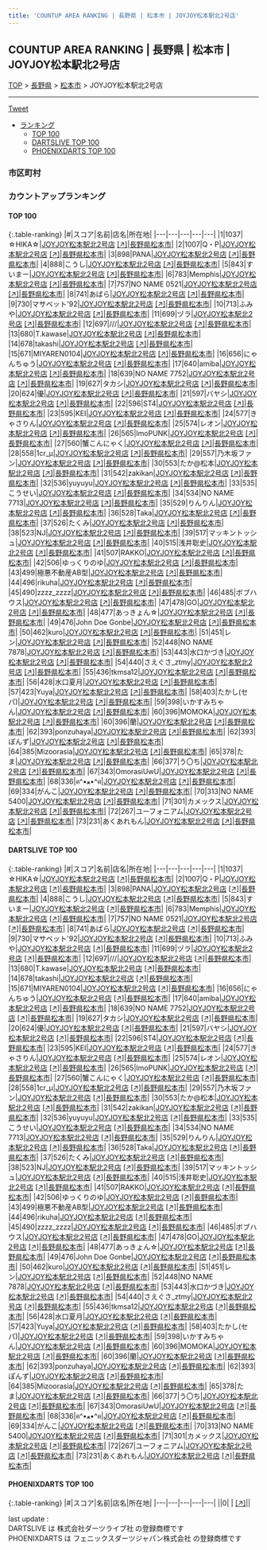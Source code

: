 ```yaml
---
title: 'COUNTUP AREA RANKING | 長野県 | 松本市 | JOYJOY松本駅北2号店'
---
```

## COUNTUP AREA RANKING | 長野県 | 松本市 | JOYJOY松本駅北2号店

[TOP](/darts/rank/) > [長野県](/darts/rank/長野県/) > [松本市](/darts/rank/長野県/松本市/) > JOYJOY松本駅北2号店

___

<a href="https://twitter.com/share?ref_src=twsrc%5Etfw" data-text="COUNTUP AREA RANKING | 長野県松本市JOYJOY松本駅北2号店" class="twitter-share-button" data-hashtags="DARTSLIVE,PHOENIXDARTS,darts,ダーツ" data-show-count="false">Tweet</a>

* [ランキング](#カウントアップランキング)
    * [TOP 100](#top-100)
    * [DARTSLIVE TOP 100](#dartslive-top-100)
    * [PHOENIXDARTS TOP 100](#phoenixdarts-top-100)

### 市区町村

<ul>

</ul>

### カウントアップランキング

#### TOP 100



{:.table-ranking}
|#|スコア|名前|店名|所在地|
|---|---|---|---|---|
|1|1037|<span class="rank-name-dl">☆HIKA☆</span>|<a href="/darts/rank/shops/d35502625f06148425d56fb0e5c39bac.html">JOYJOY松本駅北2号店</a> <a href="https://search.dartslive.com/jp/shop/d35502625f06148425d56fb0e5c39bac">[↗]</a>|<a href="/darts/rank/長野県/松本市">長野県松本市</a>|
|2|1007|<span class="rank-name-dl">Q・P</span>|<a href="/darts/rank/shops/d35502625f06148425d56fb0e5c39bac.html">JOYJOY松本駅北2号店</a> <a href="https://search.dartslive.com/jp/shop/d35502625f06148425d56fb0e5c39bac">[↗]</a>|<a href="/darts/rank/長野県/松本市">長野県松本市</a>|
|3|898|<span class="rank-name-dl">PANA</span>|<a href="/darts/rank/shops/d35502625f06148425d56fb0e5c39bac.html">JOYJOY松本駅北2号店</a> <a href="https://search.dartslive.com/jp/shop/d35502625f06148425d56fb0e5c39bac">[↗]</a>|<a href="/darts/rank/長野県/松本市">長野県松本市</a>|
|4|888|<span class="rank-name-dl">こうし</span>|<a href="/darts/rank/shops/d35502625f06148425d56fb0e5c39bac.html">JOYJOY松本駅北2号店</a> <a href="https://search.dartslive.com/jp/shop/d35502625f06148425d56fb0e5c39bac">[↗]</a>|<a href="/darts/rank/長野県/松本市">長野県松本市</a>|
|5|843|<span class="rank-name-dl">すいまー</span>|<a href="/darts/rank/shops/d35502625f06148425d56fb0e5c39bac.html">JOYJOY松本駅北2号店</a> <a href="https://search.dartslive.com/jp/shop/d35502625f06148425d56fb0e5c39bac">[↗]</a>|<a href="/darts/rank/長野県/松本市">長野県松本市</a>|
|6|783|<span class="rank-name-dl">Memphis</span>|<a href="/darts/rank/shops/d35502625f06148425d56fb0e5c39bac.html">JOYJOY松本駅北2号店</a> <a href="https://search.dartslive.com/jp/shop/d35502625f06148425d56fb0e5c39bac">[↗]</a>|<a href="/darts/rank/長野県/松本市">長野県松本市</a>|
|7|757|<span class="rank-name-dl">NO NAME 0521</span>|<a href="/darts/rank/shops/d35502625f06148425d56fb0e5c39bac.html">JOYJOY松本駅北2号店</a> <a href="https://search.dartslive.com/jp/shop/d35502625f06148425d56fb0e5c39bac">[↗]</a>|<a href="/darts/rank/長野県/松本市">長野県松本市</a>|
|8|741|<span class="rank-name-dl">あばら</span>|<a href="/darts/rank/shops/d35502625f06148425d56fb0e5c39bac.html">JOYJOY松本駅北2号店</a> <a href="https://search.dartslive.com/jp/shop/d35502625f06148425d56fb0e5c39bac">[↗]</a>|<a href="/darts/rank/長野県/松本市">長野県松本市</a>|
|9|730|<span class="rank-name-dl">マサベット&#x27;92</span>|<a href="/darts/rank/shops/d35502625f06148425d56fb0e5c39bac.html">JOYJOY松本駅北2号店</a> <a href="https://search.dartslive.com/jp/shop/d35502625f06148425d56fb0e5c39bac">[↗]</a>|<a href="/darts/rank/長野県/松本市">長野県松本市</a>|
|10|713|<span class="rank-name-dl">ふみや</span>|<a href="/darts/rank/shops/d35502625f06148425d56fb0e5c39bac.html">JOYJOY松本駅北2号店</a> <a href="https://search.dartslive.com/jp/shop/d35502625f06148425d56fb0e5c39bac">[↗]</a>|<a href="/darts/rank/長野県/松本市">長野県松本市</a>|
|11|699|<span class="rank-name-dl">ヅラ</span>|<a href="/darts/rank/shops/d35502625f06148425d56fb0e5c39bac.html">JOYJOY松本駅北2号店</a> <a href="https://search.dartslive.com/jp/shop/d35502625f06148425d56fb0e5c39bac">[↗]</a>|<a href="/darts/rank/長野県/松本市">長野県松本市</a>|
|12|697|<span class="rank-name-dl">///</span>|<a href="/darts/rank/shops/d35502625f06148425d56fb0e5c39bac.html">JOYJOY松本駅北2号店</a> <a href="https://search.dartslive.com/jp/shop/d35502625f06148425d56fb0e5c39bac">[↗]</a>|<a href="/darts/rank/長野県/松本市">長野県松本市</a>|
|13|680|<span class="rank-name-dl">T.kawase</span>|<a href="/darts/rank/shops/d35502625f06148425d56fb0e5c39bac.html">JOYJOY松本駅北2号店</a> <a href="https://search.dartslive.com/jp/shop/d35502625f06148425d56fb0e5c39bac">[↗]</a>|<a href="/darts/rank/長野県/松本市">長野県松本市</a>|
|14|678|<span class="rank-name-dl">takashi</span>|<a href="/darts/rank/shops/d35502625f06148425d56fb0e5c39bac.html">JOYJOY松本駅北2号店</a> <a href="https://search.dartslive.com/jp/shop/d35502625f06148425d56fb0e5c39bac">[↗]</a>|<a href="/darts/rank/長野県/松本市">長野県松本市</a>|
|15|671|<span class="rank-name-dl">MIYAREN0104</span>|<a href="/darts/rank/shops/d35502625f06148425d56fb0e5c39bac.html">JOYJOY松本駅北2号店</a> <a href="https://search.dartslive.com/jp/shop/d35502625f06148425d56fb0e5c39bac">[↗]</a>|<a href="/darts/rank/長野県/松本市">長野県松本市</a>|
|16|656|<span class="rank-name-dl">にゃんちゅう</span>|<a href="/darts/rank/shops/d35502625f06148425d56fb0e5c39bac.html">JOYJOY松本駅北2号店</a> <a href="https://search.dartslive.com/jp/shop/d35502625f06148425d56fb0e5c39bac">[↗]</a>|<a href="/darts/rank/長野県/松本市">長野県松本市</a>|
|17|640|<span class="rank-name-dl">amiba</span>|<a href="/darts/rank/shops/d35502625f06148425d56fb0e5c39bac.html">JOYJOY松本駅北2号店</a> <a href="https://search.dartslive.com/jp/shop/d35502625f06148425d56fb0e5c39bac">[↗]</a>|<a href="/darts/rank/長野県/松本市">長野県松本市</a>|
|18|639|<span class="rank-name-dl">NO NAME 7752</span>|<a href="/darts/rank/shops/d35502625f06148425d56fb0e5c39bac.html">JOYJOY松本駅北2号店</a> <a href="https://search.dartslive.com/jp/shop/d35502625f06148425d56fb0e5c39bac">[↗]</a>|<a href="/darts/rank/長野県/松本市">長野県松本市</a>|
|19|627|<span class="rank-name-dl">タカシ</span>|<a href="/darts/rank/shops/d35502625f06148425d56fb0e5c39bac.html">JOYJOY松本駅北2号店</a> <a href="https://search.dartslive.com/jp/shop/d35502625f06148425d56fb0e5c39bac">[↗]</a>|<a href="/darts/rank/長野県/松本市">長野県松本市</a>|
|20|624|<span class="rank-name-dl">優</span>|<a href="/darts/rank/shops/d35502625f06148425d56fb0e5c39bac.html">JOYJOY松本駅北2号店</a> <a href="https://search.dartslive.com/jp/shop/d35502625f06148425d56fb0e5c39bac">[↗]</a>|<a href="/darts/rank/長野県/松本市">長野県松本市</a>|
|21|597|<span class="rank-name-dl">バヤシ</span>|<a href="/darts/rank/shops/d35502625f06148425d56fb0e5c39bac.html">JOYJOY松本駅北2号店</a> <a href="https://search.dartslive.com/jp/shop/d35502625f06148425d56fb0e5c39bac">[↗]</a>|<a href="/darts/rank/長野県/松本市">長野県松本市</a>|
|22|596|<span class="rank-name-dl">ST4</span>|<a href="/darts/rank/shops/d35502625f06148425d56fb0e5c39bac.html">JOYJOY松本駅北2号店</a> <a href="https://search.dartslive.com/jp/shop/d35502625f06148425d56fb0e5c39bac">[↗]</a>|<a href="/darts/rank/長野県/松本市">長野県松本市</a>|
|23|595|<span class="rank-name-dl">KEI</span>|<a href="/darts/rank/shops/d35502625f06148425d56fb0e5c39bac.html">JOYJOY松本駅北2号店</a> <a href="https://search.dartslive.com/jp/shop/d35502625f06148425d56fb0e5c39bac">[↗]</a>|<a href="/darts/rank/長野県/松本市">長野県松本市</a>|
|24|577|<span class="rank-name-dl">きゃさりん</span>|<a href="/darts/rank/shops/d35502625f06148425d56fb0e5c39bac.html">JOYJOY松本駅北2号店</a> <a href="https://search.dartslive.com/jp/shop/d35502625f06148425d56fb0e5c39bac">[↗]</a>|<a href="/darts/rank/長野県/松本市">長野県松本市</a>|
|25|574|<span class="rank-name-dl">レオン</span>|<a href="/darts/rank/shops/d35502625f06148425d56fb0e5c39bac.html">JOYJOY松本駅北2号店</a> <a href="https://search.dartslive.com/jp/shop/d35502625f06148425d56fb0e5c39bac">[↗]</a>|<a href="/darts/rank/長野県/松本市">長野県松本市</a>|
|26|565|<span class="rank-name-dl">ImoPUNK</span>|<a href="/darts/rank/shops/d35502625f06148425d56fb0e5c39bac.html">JOYJOY松本駅北2号店</a> <a href="https://search.dartslive.com/jp/shop/d35502625f06148425d56fb0e5c39bac">[↗]</a>|<a href="/darts/rank/長野県/松本市">長野県松本市</a>|
|27|560|<span class="rank-name-dl">蟹こんにゃく</span>|<a href="/darts/rank/shops/d35502625f06148425d56fb0e5c39bac.html">JOYJOY松本駅北2号店</a> <a href="https://search.dartslive.com/jp/shop/d35502625f06148425d56fb0e5c39bac">[↗]</a>|<a href="/darts/rank/長野県/松本市">長野県松本市</a>|
|28|558|<span class="rank-name-dl">1cr_μ</span>|<a href="/darts/rank/shops/d35502625f06148425d56fb0e5c39bac.html">JOYJOY松本駅北2号店</a> <a href="https://search.dartslive.com/jp/shop/d35502625f06148425d56fb0e5c39bac">[↗]</a>|<a href="/darts/rank/長野県/松本市">長野県松本市</a>|
|29|557|<span class="rank-name-dl">乃木坂ファン</span>|<a href="/darts/rank/shops/d35502625f06148425d56fb0e5c39bac.html">JOYJOY松本駅北2号店</a> <a href="https://search.dartslive.com/jp/shop/d35502625f06148425d56fb0e5c39bac">[↗]</a>|<a href="/darts/rank/長野県/松本市">長野県松本市</a>|
|30|553|<span class="rank-name-dl">たか@松本</span>|<a href="/darts/rank/shops/d35502625f06148425d56fb0e5c39bac.html">JOYJOY松本駅北2号店</a> <a href="https://search.dartslive.com/jp/shop/d35502625f06148425d56fb0e5c39bac">[↗]</a>|<a href="/darts/rank/長野県/松本市">長野県松本市</a>|
|31|542|<span class="rank-name-dl">zakikan</span>|<a href="/darts/rank/shops/d35502625f06148425d56fb0e5c39bac.html">JOYJOY松本駅北2号店</a> <a href="https://search.dartslive.com/jp/shop/d35502625f06148425d56fb0e5c39bac">[↗]</a>|<a href="/darts/rank/長野県/松本市">長野県松本市</a>|
|32|536|<span class="rank-name-dl">yuyuyu</span>|<a href="/darts/rank/shops/d35502625f06148425d56fb0e5c39bac.html">JOYJOY松本駅北2号店</a> <a href="https://search.dartslive.com/jp/shop/d35502625f06148425d56fb0e5c39bac">[↗]</a>|<a href="/darts/rank/長野県/松本市">長野県松本市</a>|
|33|535|<span class="rank-name-dl">こうせい</span>|<a href="/darts/rank/shops/d35502625f06148425d56fb0e5c39bac.html">JOYJOY松本駅北2号店</a> <a href="https://search.dartslive.com/jp/shop/d35502625f06148425d56fb0e5c39bac">[↗]</a>|<a href="/darts/rank/長野県/松本市">長野県松本市</a>|
|34|534|<span class="rank-name-dl">NO NAME 7713</span>|<a href="/darts/rank/shops/d35502625f06148425d56fb0e5c39bac.html">JOYJOY松本駅北2号店</a> <a href="https://search.dartslive.com/jp/shop/d35502625f06148425d56fb0e5c39bac">[↗]</a>|<a href="/darts/rank/長野県/松本市">長野県松本市</a>|
|35|529|<span class="rank-name-dl">りんりん</span>|<a href="/darts/rank/shops/d35502625f06148425d56fb0e5c39bac.html">JOYJOY松本駅北2号店</a> <a href="https://search.dartslive.com/jp/shop/d35502625f06148425d56fb0e5c39bac">[↗]</a>|<a href="/darts/rank/長野県/松本市">長野県松本市</a>|
|36|528|<span class="rank-name-dl">Taka</span>|<a href="/darts/rank/shops/d35502625f06148425d56fb0e5c39bac.html">JOYJOY松本駅北2号店</a> <a href="https://search.dartslive.com/jp/shop/d35502625f06148425d56fb0e5c39bac">[↗]</a>|<a href="/darts/rank/長野県/松本市">長野県松本市</a>|
|37|526|<span class="rank-name-dl">たくみ</span>|<a href="/darts/rank/shops/d35502625f06148425d56fb0e5c39bac.html">JOYJOY松本駅北2号店</a> <a href="https://search.dartslive.com/jp/shop/d35502625f06148425d56fb0e5c39bac">[↗]</a>|<a href="/darts/rank/長野県/松本市">長野県松本市</a>|
|38|523|<span class="rank-name-dl">NJ</span>|<a href="/darts/rank/shops/d35502625f06148425d56fb0e5c39bac.html">JOYJOY松本駅北2号店</a> <a href="https://search.dartslive.com/jp/shop/d35502625f06148425d56fb0e5c39bac">[↗]</a>|<a href="/darts/rank/長野県/松本市">長野県松本市</a>|
|39|517|<span class="rank-name-dl">マッキントッシュ</span>|<a href="/darts/rank/shops/d35502625f06148425d56fb0e5c39bac.html">JOYJOY松本駅北2号店</a> <a href="https://search.dartslive.com/jp/shop/d35502625f06148425d56fb0e5c39bac">[↗]</a>|<a href="/darts/rank/長野県/松本市">長野県松本市</a>|
|40|515|<span class="rank-name-dl">浅井聡史</span>|<a href="/darts/rank/shops/d35502625f06148425d56fb0e5c39bac.html">JOYJOY松本駅北2号店</a> <a href="https://search.dartslive.com/jp/shop/d35502625f06148425d56fb0e5c39bac">[↗]</a>|<a href="/darts/rank/長野県/松本市">長野県松本市</a>|
|41|507|<span class="rank-name-dl">RAKKO</span>|<a href="/darts/rank/shops/d35502625f06148425d56fb0e5c39bac.html">JOYJOY松本駅北2号店</a> <a href="https://search.dartslive.com/jp/shop/d35502625f06148425d56fb0e5c39bac">[↗]</a>|<a href="/darts/rank/長野県/松本市">長野県松本市</a>|
|42|506|<span class="rank-name-dl">ゆっくりのゆ</span>|<a href="/darts/rank/shops/d35502625f06148425d56fb0e5c39bac.html">JOYJOY松本駅北2号店</a> <a href="https://search.dartslive.com/jp/shop/d35502625f06148425d56fb0e5c39bac">[↗]</a>|<a href="/darts/rank/長野県/松本市">長野県松本市</a>|
|43|499|<span class="rank-name-dl">極悪不動産AB型</span>|<a href="/darts/rank/shops/d35502625f06148425d56fb0e5c39bac.html">JOYJOY松本駅北2号店</a> <a href="https://search.dartslive.com/jp/shop/d35502625f06148425d56fb0e5c39bac">[↗]</a>|<a href="/darts/rank/長野県/松本市">長野県松本市</a>|
|44|496|<span class="rank-name-dl">rikuha</span>|<a href="/darts/rank/shops/d35502625f06148425d56fb0e5c39bac.html">JOYJOY松本駅北2号店</a> <a href="https://search.dartslive.com/jp/shop/d35502625f06148425d56fb0e5c39bac">[↗]</a>|<a href="/darts/rank/長野県/松本市">長野県松本市</a>|
|45|490|<span class="rank-name-dl">zzzz_zzzz</span>|<a href="/darts/rank/shops/d35502625f06148425d56fb0e5c39bac.html">JOYJOY松本駅北2号店</a> <a href="https://search.dartslive.com/jp/shop/d35502625f06148425d56fb0e5c39bac">[↗]</a>|<a href="/darts/rank/長野県/松本市">長野県松本市</a>|
|46|485|<span class="rank-name-dl">ボブハウス</span>|<a href="/darts/rank/shops/d35502625f06148425d56fb0e5c39bac.html">JOYJOY松本駅北2号店</a> <a href="https://search.dartslive.com/jp/shop/d35502625f06148425d56fb0e5c39bac">[↗]</a>|<a href="/darts/rank/長野県/松本市">長野県松本市</a>|
|47|478|<span class="rank-name-dl">GO</span>|<a href="/darts/rank/shops/d35502625f06148425d56fb0e5c39bac.html">JOYJOY松本駅北2号店</a> <a href="https://search.dartslive.com/jp/shop/d35502625f06148425d56fb0e5c39bac">[↗]</a>|<a href="/darts/rank/長野県/松本市">長野県松本市</a>|
|48|477|<span class="rank-name-dl">あっきょん☆</span>|<a href="/darts/rank/shops/d35502625f06148425d56fb0e5c39bac.html">JOYJOY松本駅北2号店</a> <a href="https://search.dartslive.com/jp/shop/d35502625f06148425d56fb0e5c39bac">[↗]</a>|<a href="/darts/rank/長野県/松本市">長野県松本市</a>|
|49|476|<span class="rank-name-dl">John Doe Gonbe</span>|<a href="/darts/rank/shops/d35502625f06148425d56fb0e5c39bac.html">JOYJOY松本駅北2号店</a> <a href="https://search.dartslive.com/jp/shop/d35502625f06148425d56fb0e5c39bac">[↗]</a>|<a href="/darts/rank/長野県/松本市">長野県松本市</a>|
|50|462|<span class="rank-name-dl">kuro</span>|<a href="/darts/rank/shops/d35502625f06148425d56fb0e5c39bac.html">JOYJOY松本駅北2号店</a> <a href="https://search.dartslive.com/jp/shop/d35502625f06148425d56fb0e5c39bac">[↗]</a>|<a href="/darts/rank/長野県/松本市">長野県松本市</a>|
|51|451|<span class="rank-name-dl">レン</span>|<a href="/darts/rank/shops/d35502625f06148425d56fb0e5c39bac.html">JOYJOY松本駅北2号店</a> <a href="https://search.dartslive.com/jp/shop/d35502625f06148425d56fb0e5c39bac">[↗]</a>|<a href="/darts/rank/長野県/松本市">長野県松本市</a>|
|52|448|<span class="rank-name-dl">NO NAME 7878</span>|<a href="/darts/rank/shops/d35502625f06148425d56fb0e5c39bac.html">JOYJOY松本駅北2号店</a> <a href="https://search.dartslive.com/jp/shop/d35502625f06148425d56fb0e5c39bac">[↗]</a>|<a href="/darts/rank/長野県/松本市">長野県松本市</a>|
|53|443|<span class="rank-name-dl">水口かづき</span>|<a href="/darts/rank/shops/d35502625f06148425d56fb0e5c39bac.html">JOYJOY松本駅北2号店</a> <a href="https://search.dartslive.com/jp/shop/d35502625f06148425d56fb0e5c39bac">[↗]</a>|<a href="/darts/rank/長野県/松本市">長野県松本市</a>|
|54|440|<span class="rank-name-dl">さえぐさ_ztmy</span>|<a href="/darts/rank/shops/d35502625f06148425d56fb0e5c39bac.html">JOYJOY松本駅北2号店</a> <a href="https://search.dartslive.com/jp/shop/d35502625f06148425d56fb0e5c39bac">[↗]</a>|<a href="/darts/rank/長野県/松本市">長野県松本市</a>|
|55|436|<span class="rank-name-dl">tkmsa12</span>|<a href="/darts/rank/shops/d35502625f06148425d56fb0e5c39bac.html">JOYJOY松本駅北2号店</a> <a href="https://search.dartslive.com/jp/shop/d35502625f06148425d56fb0e5c39bac">[↗]</a>|<a href="/darts/rank/長野県/松本市">長野県松本市</a>|
|56|428|<span class="rank-name-dl">水口夏月</span>|<a href="/darts/rank/shops/d35502625f06148425d56fb0e5c39bac.html">JOYJOY松本駅北2号店</a> <a href="https://search.dartslive.com/jp/shop/d35502625f06148425d56fb0e5c39bac">[↗]</a>|<a href="/darts/rank/長野県/松本市">長野県松本市</a>|
|57|423|<span class="rank-name-dl">Yuya</span>|<a href="/darts/rank/shops/d35502625f06148425d56fb0e5c39bac.html">JOYJOY松本駅北2号店</a> <a href="https://search.dartslive.com/jp/shop/d35502625f06148425d56fb0e5c39bac">[↗]</a>|<a href="/darts/rank/長野県/松本市">長野県松本市</a>|
|58|403|<span class="rank-name-dl">たかし(セパ)</span>|<a href="/darts/rank/shops/d35502625f06148425d56fb0e5c39bac.html">JOYJOY松本駅北2号店</a> <a href="https://search.dartslive.com/jp/shop/d35502625f06148425d56fb0e5c39bac">[↗]</a>|<a href="/darts/rank/長野県/松本市">長野県松本市</a>|
|59|398|<span class="rank-name-dl">いかすみちゃん</span>|<a href="/darts/rank/shops/d35502625f06148425d56fb0e5c39bac.html">JOYJOY松本駅北2号店</a> <a href="https://search.dartslive.com/jp/shop/d35502625f06148425d56fb0e5c39bac">[↗]</a>|<a href="/darts/rank/長野県/松本市">長野県松本市</a>|
|60|396|<span class="rank-name-dl">MOMOKA</span>|<a href="/darts/rank/shops/d35502625f06148425d56fb0e5c39bac.html">JOYJOY松本駅北2号店</a> <a href="https://search.dartslive.com/jp/shop/d35502625f06148425d56fb0e5c39bac">[↗]</a>|<a href="/darts/rank/長野県/松本市">長野県松本市</a>|
|60|396|<span class="rank-name-dl">蘭</span>|<a href="/darts/rank/shops/d35502625f06148425d56fb0e5c39bac.html">JOYJOY松本駅北2号店</a> <a href="https://search.dartslive.com/jp/shop/d35502625f06148425d56fb0e5c39bac">[↗]</a>|<a href="/darts/rank/長野県/松本市">長野県松本市</a>|
|62|393|<span class="rank-name-dl">ponzuhaya</span>|<a href="/darts/rank/shops/d35502625f06148425d56fb0e5c39bac.html">JOYJOY松本駅北2号店</a> <a href="https://search.dartslive.com/jp/shop/d35502625f06148425d56fb0e5c39bac">[↗]</a>|<a href="/darts/rank/長野県/松本市">長野県松本市</a>|
|62|393|<span class="rank-name-dl">ぽんず</span>|<a href="/darts/rank/shops/d35502625f06148425d56fb0e5c39bac.html">JOYJOY松本駅北2号店</a> <a href="https://search.dartslive.com/jp/shop/d35502625f06148425d56fb0e5c39bac">[↗]</a>|<a href="/darts/rank/長野県/松本市">長野県松本市</a>|
|64|385|<span class="rank-name-dl">Mizoorasia</span>|<a href="/darts/rank/shops/d35502625f06148425d56fb0e5c39bac.html">JOYJOY松本駅北2号店</a> <a href="https://search.dartslive.com/jp/shop/d35502625f06148425d56fb0e5c39bac">[↗]</a>|<a href="/darts/rank/長野県/松本市">長野県松本市</a>|
|65|378|<span class="rank-name-dl">たま</span>|<a href="/darts/rank/shops/d35502625f06148425d56fb0e5c39bac.html">JOYJOY松本駅北2号店</a> <a href="https://search.dartslive.com/jp/shop/d35502625f06148425d56fb0e5c39bac">[↗]</a>|<a href="/darts/rank/長野県/松本市">長野県松本市</a>|
|66|377|<span class="rank-name-dl">う〇ち</span>|<a href="/darts/rank/shops/d35502625f06148425d56fb0e5c39bac.html">JOYJOY松本駅北2号店</a> <a href="https://search.dartslive.com/jp/shop/d35502625f06148425d56fb0e5c39bac">[↗]</a>|<a href="/darts/rank/長野県/松本市">長野県松本市</a>|
|67|343|<span class="rank-name-dl">OmorasiUwU</span>|<a href="/darts/rank/shops/d35502625f06148425d56fb0e5c39bac.html">JOYJOY松本駅北2号店</a> <a href="https://search.dartslive.com/jp/shop/d35502625f06148425d56fb0e5c39bac">[↗]</a>|<a href="/darts/rank/長野県/松本市">長野県松本市</a>|
|68|336|<span class="rank-name-dl">ฅ^•ﻌ•^ฅ</span>|<a href="/darts/rank/shops/d35502625f06148425d56fb0e5c39bac.html">JOYJOY松本駅北2号店</a> <a href="https://search.dartslive.com/jp/shop/d35502625f06148425d56fb0e5c39bac">[↗]</a>|<a href="/darts/rank/長野県/松本市">長野県松本市</a>|
|69|334|<span class="rank-name-dl">がんこ</span>|<a href="/darts/rank/shops/d35502625f06148425d56fb0e5c39bac.html">JOYJOY松本駅北2号店</a> <a href="https://search.dartslive.com/jp/shop/d35502625f06148425d56fb0e5c39bac">[↗]</a>|<a href="/darts/rank/長野県/松本市">長野県松本市</a>|
|70|313|<span class="rank-name-dl">NO NAME 5400</span>|<a href="/darts/rank/shops/d35502625f06148425d56fb0e5c39bac.html">JOYJOY松本駅北2号店</a> <a href="https://search.dartslive.com/jp/shop/d35502625f06148425d56fb0e5c39bac">[↗]</a>|<a href="/darts/rank/長野県/松本市">長野県松本市</a>|
|71|301|<span class="rank-name-dl">カメックス</span>|<a href="/darts/rank/shops/d35502625f06148425d56fb0e5c39bac.html">JOYJOY松本駅北2号店</a> <a href="https://search.dartslive.com/jp/shop/d35502625f06148425d56fb0e5c39bac">[↗]</a>|<a href="/darts/rank/長野県/松本市">長野県松本市</a>|
|72|267|<span class="rank-name-dl">ユーフォニアム</span>|<a href="/darts/rank/shops/d35502625f06148425d56fb0e5c39bac.html">JOYJOY松本駅北2号店</a> <a href="https://search.dartslive.com/jp/shop/d35502625f06148425d56fb0e5c39bac">[↗]</a>|<a href="/darts/rank/長野県/松本市">長野県松本市</a>|
|73|231|<span class="rank-name-dl">あくあれもん</span>|<a href="/darts/rank/shops/d35502625f06148425d56fb0e5c39bac.html">JOYJOY松本駅北2号店</a> <a href="https://search.dartslive.com/jp/shop/d35502625f06148425d56fb0e5c39bac">[↗]</a>|<a href="/darts/rank/長野県/松本市">長野県松本市</a>|


#### DARTSLIVE TOP 100



{:.table-ranking}
|#|スコア|名前|店名|所在地|
|---|---|---|---|---|
|1|1037|<span class="rank-name-dl">☆HIKA☆</span>|<a href="/darts/rank/shops/d35502625f06148425d56fb0e5c39bac.html">JOYJOY松本駅北2号店</a> <a href="https://search.dartslive.com/jp/shop/d35502625f06148425d56fb0e5c39bac">[↗]</a>|<a href="/darts/rank/長野県/松本市">長野県松本市</a>|
|2|1007|<span class="rank-name-dl">Q・P</span>|<a href="/darts/rank/shops/d35502625f06148425d56fb0e5c39bac.html">JOYJOY松本駅北2号店</a> <a href="https://search.dartslive.com/jp/shop/d35502625f06148425d56fb0e5c39bac">[↗]</a>|<a href="/darts/rank/長野県/松本市">長野県松本市</a>|
|3|898|<span class="rank-name-dl">PANA</span>|<a href="/darts/rank/shops/d35502625f06148425d56fb0e5c39bac.html">JOYJOY松本駅北2号店</a> <a href="https://search.dartslive.com/jp/shop/d35502625f06148425d56fb0e5c39bac">[↗]</a>|<a href="/darts/rank/長野県/松本市">長野県松本市</a>|
|4|888|<span class="rank-name-dl">こうし</span>|<a href="/darts/rank/shops/d35502625f06148425d56fb0e5c39bac.html">JOYJOY松本駅北2号店</a> <a href="https://search.dartslive.com/jp/shop/d35502625f06148425d56fb0e5c39bac">[↗]</a>|<a href="/darts/rank/長野県/松本市">長野県松本市</a>|
|5|843|<span class="rank-name-dl">すいまー</span>|<a href="/darts/rank/shops/d35502625f06148425d56fb0e5c39bac.html">JOYJOY松本駅北2号店</a> <a href="https://search.dartslive.com/jp/shop/d35502625f06148425d56fb0e5c39bac">[↗]</a>|<a href="/darts/rank/長野県/松本市">長野県松本市</a>|
|6|783|<span class="rank-name-dl">Memphis</span>|<a href="/darts/rank/shops/d35502625f06148425d56fb0e5c39bac.html">JOYJOY松本駅北2号店</a> <a href="https://search.dartslive.com/jp/shop/d35502625f06148425d56fb0e5c39bac">[↗]</a>|<a href="/darts/rank/長野県/松本市">長野県松本市</a>|
|7|757|<span class="rank-name-dl">NO NAME 0521</span>|<a href="/darts/rank/shops/d35502625f06148425d56fb0e5c39bac.html">JOYJOY松本駅北2号店</a> <a href="https://search.dartslive.com/jp/shop/d35502625f06148425d56fb0e5c39bac">[↗]</a>|<a href="/darts/rank/長野県/松本市">長野県松本市</a>|
|8|741|<span class="rank-name-dl">あばら</span>|<a href="/darts/rank/shops/d35502625f06148425d56fb0e5c39bac.html">JOYJOY松本駅北2号店</a> <a href="https://search.dartslive.com/jp/shop/d35502625f06148425d56fb0e5c39bac">[↗]</a>|<a href="/darts/rank/長野県/松本市">長野県松本市</a>|
|9|730|<span class="rank-name-dl">マサベット&#x27;92</span>|<a href="/darts/rank/shops/d35502625f06148425d56fb0e5c39bac.html">JOYJOY松本駅北2号店</a> <a href="https://search.dartslive.com/jp/shop/d35502625f06148425d56fb0e5c39bac">[↗]</a>|<a href="/darts/rank/長野県/松本市">長野県松本市</a>|
|10|713|<span class="rank-name-dl">ふみや</span>|<a href="/darts/rank/shops/d35502625f06148425d56fb0e5c39bac.html">JOYJOY松本駅北2号店</a> <a href="https://search.dartslive.com/jp/shop/d35502625f06148425d56fb0e5c39bac">[↗]</a>|<a href="/darts/rank/長野県/松本市">長野県松本市</a>|
|11|699|<span class="rank-name-dl">ヅラ</span>|<a href="/darts/rank/shops/d35502625f06148425d56fb0e5c39bac.html">JOYJOY松本駅北2号店</a> <a href="https://search.dartslive.com/jp/shop/d35502625f06148425d56fb0e5c39bac">[↗]</a>|<a href="/darts/rank/長野県/松本市">長野県松本市</a>|
|12|697|<span class="rank-name-dl">///</span>|<a href="/darts/rank/shops/d35502625f06148425d56fb0e5c39bac.html">JOYJOY松本駅北2号店</a> <a href="https://search.dartslive.com/jp/shop/d35502625f06148425d56fb0e5c39bac">[↗]</a>|<a href="/darts/rank/長野県/松本市">長野県松本市</a>|
|13|680|<span class="rank-name-dl">T.kawase</span>|<a href="/darts/rank/shops/d35502625f06148425d56fb0e5c39bac.html">JOYJOY松本駅北2号店</a> <a href="https://search.dartslive.com/jp/shop/d35502625f06148425d56fb0e5c39bac">[↗]</a>|<a href="/darts/rank/長野県/松本市">長野県松本市</a>|
|14|678|<span class="rank-name-dl">takashi</span>|<a href="/darts/rank/shops/d35502625f06148425d56fb0e5c39bac.html">JOYJOY松本駅北2号店</a> <a href="https://search.dartslive.com/jp/shop/d35502625f06148425d56fb0e5c39bac">[↗]</a>|<a href="/darts/rank/長野県/松本市">長野県松本市</a>|
|15|671|<span class="rank-name-dl">MIYAREN0104</span>|<a href="/darts/rank/shops/d35502625f06148425d56fb0e5c39bac.html">JOYJOY松本駅北2号店</a> <a href="https://search.dartslive.com/jp/shop/d35502625f06148425d56fb0e5c39bac">[↗]</a>|<a href="/darts/rank/長野県/松本市">長野県松本市</a>|
|16|656|<span class="rank-name-dl">にゃんちゅう</span>|<a href="/darts/rank/shops/d35502625f06148425d56fb0e5c39bac.html">JOYJOY松本駅北2号店</a> <a href="https://search.dartslive.com/jp/shop/d35502625f06148425d56fb0e5c39bac">[↗]</a>|<a href="/darts/rank/長野県/松本市">長野県松本市</a>|
|17|640|<span class="rank-name-dl">amiba</span>|<a href="/darts/rank/shops/d35502625f06148425d56fb0e5c39bac.html">JOYJOY松本駅北2号店</a> <a href="https://search.dartslive.com/jp/shop/d35502625f06148425d56fb0e5c39bac">[↗]</a>|<a href="/darts/rank/長野県/松本市">長野県松本市</a>|
|18|639|<span class="rank-name-dl">NO NAME 7752</span>|<a href="/darts/rank/shops/d35502625f06148425d56fb0e5c39bac.html">JOYJOY松本駅北2号店</a> <a href="https://search.dartslive.com/jp/shop/d35502625f06148425d56fb0e5c39bac">[↗]</a>|<a href="/darts/rank/長野県/松本市">長野県松本市</a>|
|19|627|<span class="rank-name-dl">タカシ</span>|<a href="/darts/rank/shops/d35502625f06148425d56fb0e5c39bac.html">JOYJOY松本駅北2号店</a> <a href="https://search.dartslive.com/jp/shop/d35502625f06148425d56fb0e5c39bac">[↗]</a>|<a href="/darts/rank/長野県/松本市">長野県松本市</a>|
|20|624|<span class="rank-name-dl">優</span>|<a href="/darts/rank/shops/d35502625f06148425d56fb0e5c39bac.html">JOYJOY松本駅北2号店</a> <a href="https://search.dartslive.com/jp/shop/d35502625f06148425d56fb0e5c39bac">[↗]</a>|<a href="/darts/rank/長野県/松本市">長野県松本市</a>|
|21|597|<span class="rank-name-dl">バヤシ</span>|<a href="/darts/rank/shops/d35502625f06148425d56fb0e5c39bac.html">JOYJOY松本駅北2号店</a> <a href="https://search.dartslive.com/jp/shop/d35502625f06148425d56fb0e5c39bac">[↗]</a>|<a href="/darts/rank/長野県/松本市">長野県松本市</a>|
|22|596|<span class="rank-name-dl">ST4</span>|<a href="/darts/rank/shops/d35502625f06148425d56fb0e5c39bac.html">JOYJOY松本駅北2号店</a> <a href="https://search.dartslive.com/jp/shop/d35502625f06148425d56fb0e5c39bac">[↗]</a>|<a href="/darts/rank/長野県/松本市">長野県松本市</a>|
|23|595|<span class="rank-name-dl">KEI</span>|<a href="/darts/rank/shops/d35502625f06148425d56fb0e5c39bac.html">JOYJOY松本駅北2号店</a> <a href="https://search.dartslive.com/jp/shop/d35502625f06148425d56fb0e5c39bac">[↗]</a>|<a href="/darts/rank/長野県/松本市">長野県松本市</a>|
|24|577|<span class="rank-name-dl">きゃさりん</span>|<a href="/darts/rank/shops/d35502625f06148425d56fb0e5c39bac.html">JOYJOY松本駅北2号店</a> <a href="https://search.dartslive.com/jp/shop/d35502625f06148425d56fb0e5c39bac">[↗]</a>|<a href="/darts/rank/長野県/松本市">長野県松本市</a>|
|25|574|<span class="rank-name-dl">レオン</span>|<a href="/darts/rank/shops/d35502625f06148425d56fb0e5c39bac.html">JOYJOY松本駅北2号店</a> <a href="https://search.dartslive.com/jp/shop/d35502625f06148425d56fb0e5c39bac">[↗]</a>|<a href="/darts/rank/長野県/松本市">長野県松本市</a>|
|26|565|<span class="rank-name-dl">ImoPUNK</span>|<a href="/darts/rank/shops/d35502625f06148425d56fb0e5c39bac.html">JOYJOY松本駅北2号店</a> <a href="https://search.dartslive.com/jp/shop/d35502625f06148425d56fb0e5c39bac">[↗]</a>|<a href="/darts/rank/長野県/松本市">長野県松本市</a>|
|27|560|<span class="rank-name-dl">蟹こんにゃく</span>|<a href="/darts/rank/shops/d35502625f06148425d56fb0e5c39bac.html">JOYJOY松本駅北2号店</a> <a href="https://search.dartslive.com/jp/shop/d35502625f06148425d56fb0e5c39bac">[↗]</a>|<a href="/darts/rank/長野県/松本市">長野県松本市</a>|
|28|558|<span class="rank-name-dl">1cr_μ</span>|<a href="/darts/rank/shops/d35502625f06148425d56fb0e5c39bac.html">JOYJOY松本駅北2号店</a> <a href="https://search.dartslive.com/jp/shop/d35502625f06148425d56fb0e5c39bac">[↗]</a>|<a href="/darts/rank/長野県/松本市">長野県松本市</a>|
|29|557|<span class="rank-name-dl">乃木坂ファン</span>|<a href="/darts/rank/shops/d35502625f06148425d56fb0e5c39bac.html">JOYJOY松本駅北2号店</a> <a href="https://search.dartslive.com/jp/shop/d35502625f06148425d56fb0e5c39bac">[↗]</a>|<a href="/darts/rank/長野県/松本市">長野県松本市</a>|
|30|553|<span class="rank-name-dl">たか@松本</span>|<a href="/darts/rank/shops/d35502625f06148425d56fb0e5c39bac.html">JOYJOY松本駅北2号店</a> <a href="https://search.dartslive.com/jp/shop/d35502625f06148425d56fb0e5c39bac">[↗]</a>|<a href="/darts/rank/長野県/松本市">長野県松本市</a>|
|31|542|<span class="rank-name-dl">zakikan</span>|<a href="/darts/rank/shops/d35502625f06148425d56fb0e5c39bac.html">JOYJOY松本駅北2号店</a> <a href="https://search.dartslive.com/jp/shop/d35502625f06148425d56fb0e5c39bac">[↗]</a>|<a href="/darts/rank/長野県/松本市">長野県松本市</a>|
|32|536|<span class="rank-name-dl">yuyuyu</span>|<a href="/darts/rank/shops/d35502625f06148425d56fb0e5c39bac.html">JOYJOY松本駅北2号店</a> <a href="https://search.dartslive.com/jp/shop/d35502625f06148425d56fb0e5c39bac">[↗]</a>|<a href="/darts/rank/長野県/松本市">長野県松本市</a>|
|33|535|<span class="rank-name-dl">こうせい</span>|<a href="/darts/rank/shops/d35502625f06148425d56fb0e5c39bac.html">JOYJOY松本駅北2号店</a> <a href="https://search.dartslive.com/jp/shop/d35502625f06148425d56fb0e5c39bac">[↗]</a>|<a href="/darts/rank/長野県/松本市">長野県松本市</a>|
|34|534|<span class="rank-name-dl">NO NAME 7713</span>|<a href="/darts/rank/shops/d35502625f06148425d56fb0e5c39bac.html">JOYJOY松本駅北2号店</a> <a href="https://search.dartslive.com/jp/shop/d35502625f06148425d56fb0e5c39bac">[↗]</a>|<a href="/darts/rank/長野県/松本市">長野県松本市</a>|
|35|529|<span class="rank-name-dl">りんりん</span>|<a href="/darts/rank/shops/d35502625f06148425d56fb0e5c39bac.html">JOYJOY松本駅北2号店</a> <a href="https://search.dartslive.com/jp/shop/d35502625f06148425d56fb0e5c39bac">[↗]</a>|<a href="/darts/rank/長野県/松本市">長野県松本市</a>|
|36|528|<span class="rank-name-dl">Taka</span>|<a href="/darts/rank/shops/d35502625f06148425d56fb0e5c39bac.html">JOYJOY松本駅北2号店</a> <a href="https://search.dartslive.com/jp/shop/d35502625f06148425d56fb0e5c39bac">[↗]</a>|<a href="/darts/rank/長野県/松本市">長野県松本市</a>|
|37|526|<span class="rank-name-dl">たくみ</span>|<a href="/darts/rank/shops/d35502625f06148425d56fb0e5c39bac.html">JOYJOY松本駅北2号店</a> <a href="https://search.dartslive.com/jp/shop/d35502625f06148425d56fb0e5c39bac">[↗]</a>|<a href="/darts/rank/長野県/松本市">長野県松本市</a>|
|38|523|<span class="rank-name-dl">NJ</span>|<a href="/darts/rank/shops/d35502625f06148425d56fb0e5c39bac.html">JOYJOY松本駅北2号店</a> <a href="https://search.dartslive.com/jp/shop/d35502625f06148425d56fb0e5c39bac">[↗]</a>|<a href="/darts/rank/長野県/松本市">長野県松本市</a>|
|39|517|<span class="rank-name-dl">マッキントッシュ</span>|<a href="/darts/rank/shops/d35502625f06148425d56fb0e5c39bac.html">JOYJOY松本駅北2号店</a> <a href="https://search.dartslive.com/jp/shop/d35502625f06148425d56fb0e5c39bac">[↗]</a>|<a href="/darts/rank/長野県/松本市">長野県松本市</a>|
|40|515|<span class="rank-name-dl">浅井聡史</span>|<a href="/darts/rank/shops/d35502625f06148425d56fb0e5c39bac.html">JOYJOY松本駅北2号店</a> <a href="https://search.dartslive.com/jp/shop/d35502625f06148425d56fb0e5c39bac">[↗]</a>|<a href="/darts/rank/長野県/松本市">長野県松本市</a>|
|41|507|<span class="rank-name-dl">RAKKO</span>|<a href="/darts/rank/shops/d35502625f06148425d56fb0e5c39bac.html">JOYJOY松本駅北2号店</a> <a href="https://search.dartslive.com/jp/shop/d35502625f06148425d56fb0e5c39bac">[↗]</a>|<a href="/darts/rank/長野県/松本市">長野県松本市</a>|
|42|506|<span class="rank-name-dl">ゆっくりのゆ</span>|<a href="/darts/rank/shops/d35502625f06148425d56fb0e5c39bac.html">JOYJOY松本駅北2号店</a> <a href="https://search.dartslive.com/jp/shop/d35502625f06148425d56fb0e5c39bac">[↗]</a>|<a href="/darts/rank/長野県/松本市">長野県松本市</a>|
|43|499|<span class="rank-name-dl">極悪不動産AB型</span>|<a href="/darts/rank/shops/d35502625f06148425d56fb0e5c39bac.html">JOYJOY松本駅北2号店</a> <a href="https://search.dartslive.com/jp/shop/d35502625f06148425d56fb0e5c39bac">[↗]</a>|<a href="/darts/rank/長野県/松本市">長野県松本市</a>|
|44|496|<span class="rank-name-dl">rikuha</span>|<a href="/darts/rank/shops/d35502625f06148425d56fb0e5c39bac.html">JOYJOY松本駅北2号店</a> <a href="https://search.dartslive.com/jp/shop/d35502625f06148425d56fb0e5c39bac">[↗]</a>|<a href="/darts/rank/長野県/松本市">長野県松本市</a>|
|45|490|<span class="rank-name-dl">zzzz_zzzz</span>|<a href="/darts/rank/shops/d35502625f06148425d56fb0e5c39bac.html">JOYJOY松本駅北2号店</a> <a href="https://search.dartslive.com/jp/shop/d35502625f06148425d56fb0e5c39bac">[↗]</a>|<a href="/darts/rank/長野県/松本市">長野県松本市</a>|
|46|485|<span class="rank-name-dl">ボブハウス</span>|<a href="/darts/rank/shops/d35502625f06148425d56fb0e5c39bac.html">JOYJOY松本駅北2号店</a> <a href="https://search.dartslive.com/jp/shop/d35502625f06148425d56fb0e5c39bac">[↗]</a>|<a href="/darts/rank/長野県/松本市">長野県松本市</a>|
|47|478|<span class="rank-name-dl">GO</span>|<a href="/darts/rank/shops/d35502625f06148425d56fb0e5c39bac.html">JOYJOY松本駅北2号店</a> <a href="https://search.dartslive.com/jp/shop/d35502625f06148425d56fb0e5c39bac">[↗]</a>|<a href="/darts/rank/長野県/松本市">長野県松本市</a>|
|48|477|<span class="rank-name-dl">あっきょん☆</span>|<a href="/darts/rank/shops/d35502625f06148425d56fb0e5c39bac.html">JOYJOY松本駅北2号店</a> <a href="https://search.dartslive.com/jp/shop/d35502625f06148425d56fb0e5c39bac">[↗]</a>|<a href="/darts/rank/長野県/松本市">長野県松本市</a>|
|49|476|<span class="rank-name-dl">John Doe Gonbe</span>|<a href="/darts/rank/shops/d35502625f06148425d56fb0e5c39bac.html">JOYJOY松本駅北2号店</a> <a href="https://search.dartslive.com/jp/shop/d35502625f06148425d56fb0e5c39bac">[↗]</a>|<a href="/darts/rank/長野県/松本市">長野県松本市</a>|
|50|462|<span class="rank-name-dl">kuro</span>|<a href="/darts/rank/shops/d35502625f06148425d56fb0e5c39bac.html">JOYJOY松本駅北2号店</a> <a href="https://search.dartslive.com/jp/shop/d35502625f06148425d56fb0e5c39bac">[↗]</a>|<a href="/darts/rank/長野県/松本市">長野県松本市</a>|
|51|451|<span class="rank-name-dl">レン</span>|<a href="/darts/rank/shops/d35502625f06148425d56fb0e5c39bac.html">JOYJOY松本駅北2号店</a> <a href="https://search.dartslive.com/jp/shop/d35502625f06148425d56fb0e5c39bac">[↗]</a>|<a href="/darts/rank/長野県/松本市">長野県松本市</a>|
|52|448|<span class="rank-name-dl">NO NAME 7878</span>|<a href="/darts/rank/shops/d35502625f06148425d56fb0e5c39bac.html">JOYJOY松本駅北2号店</a> <a href="https://search.dartslive.com/jp/shop/d35502625f06148425d56fb0e5c39bac">[↗]</a>|<a href="/darts/rank/長野県/松本市">長野県松本市</a>|
|53|443|<span class="rank-name-dl">水口かづき</span>|<a href="/darts/rank/shops/d35502625f06148425d56fb0e5c39bac.html">JOYJOY松本駅北2号店</a> <a href="https://search.dartslive.com/jp/shop/d35502625f06148425d56fb0e5c39bac">[↗]</a>|<a href="/darts/rank/長野県/松本市">長野県松本市</a>|
|54|440|<span class="rank-name-dl">さえぐさ_ztmy</span>|<a href="/darts/rank/shops/d35502625f06148425d56fb0e5c39bac.html">JOYJOY松本駅北2号店</a> <a href="https://search.dartslive.com/jp/shop/d35502625f06148425d56fb0e5c39bac">[↗]</a>|<a href="/darts/rank/長野県/松本市">長野県松本市</a>|
|55|436|<span class="rank-name-dl">tkmsa12</span>|<a href="/darts/rank/shops/d35502625f06148425d56fb0e5c39bac.html">JOYJOY松本駅北2号店</a> <a href="https://search.dartslive.com/jp/shop/d35502625f06148425d56fb0e5c39bac">[↗]</a>|<a href="/darts/rank/長野県/松本市">長野県松本市</a>|
|56|428|<span class="rank-name-dl">水口夏月</span>|<a href="/darts/rank/shops/d35502625f06148425d56fb0e5c39bac.html">JOYJOY松本駅北2号店</a> <a href="https://search.dartslive.com/jp/shop/d35502625f06148425d56fb0e5c39bac">[↗]</a>|<a href="/darts/rank/長野県/松本市">長野県松本市</a>|
|57|423|<span class="rank-name-dl">Yuya</span>|<a href="/darts/rank/shops/d35502625f06148425d56fb0e5c39bac.html">JOYJOY松本駅北2号店</a> <a href="https://search.dartslive.com/jp/shop/d35502625f06148425d56fb0e5c39bac">[↗]</a>|<a href="/darts/rank/長野県/松本市">長野県松本市</a>|
|58|403|<span class="rank-name-dl">たかし(セパ)</span>|<a href="/darts/rank/shops/d35502625f06148425d56fb0e5c39bac.html">JOYJOY松本駅北2号店</a> <a href="https://search.dartslive.com/jp/shop/d35502625f06148425d56fb0e5c39bac">[↗]</a>|<a href="/darts/rank/長野県/松本市">長野県松本市</a>|
|59|398|<span class="rank-name-dl">いかすみちゃん</span>|<a href="/darts/rank/shops/d35502625f06148425d56fb0e5c39bac.html">JOYJOY松本駅北2号店</a> <a href="https://search.dartslive.com/jp/shop/d35502625f06148425d56fb0e5c39bac">[↗]</a>|<a href="/darts/rank/長野県/松本市">長野県松本市</a>|
|60|396|<span class="rank-name-dl">MOMOKA</span>|<a href="/darts/rank/shops/d35502625f06148425d56fb0e5c39bac.html">JOYJOY松本駅北2号店</a> <a href="https://search.dartslive.com/jp/shop/d35502625f06148425d56fb0e5c39bac">[↗]</a>|<a href="/darts/rank/長野県/松本市">長野県松本市</a>|
|60|396|<span class="rank-name-dl">蘭</span>|<a href="/darts/rank/shops/d35502625f06148425d56fb0e5c39bac.html">JOYJOY松本駅北2号店</a> <a href="https://search.dartslive.com/jp/shop/d35502625f06148425d56fb0e5c39bac">[↗]</a>|<a href="/darts/rank/長野県/松本市">長野県松本市</a>|
|62|393|<span class="rank-name-dl">ponzuhaya</span>|<a href="/darts/rank/shops/d35502625f06148425d56fb0e5c39bac.html">JOYJOY松本駅北2号店</a> <a href="https://search.dartslive.com/jp/shop/d35502625f06148425d56fb0e5c39bac">[↗]</a>|<a href="/darts/rank/長野県/松本市">長野県松本市</a>|
|62|393|<span class="rank-name-dl">ぽんず</span>|<a href="/darts/rank/shops/d35502625f06148425d56fb0e5c39bac.html">JOYJOY松本駅北2号店</a> <a href="https://search.dartslive.com/jp/shop/d35502625f06148425d56fb0e5c39bac">[↗]</a>|<a href="/darts/rank/長野県/松本市">長野県松本市</a>|
|64|385|<span class="rank-name-dl">Mizoorasia</span>|<a href="/darts/rank/shops/d35502625f06148425d56fb0e5c39bac.html">JOYJOY松本駅北2号店</a> <a href="https://search.dartslive.com/jp/shop/d35502625f06148425d56fb0e5c39bac">[↗]</a>|<a href="/darts/rank/長野県/松本市">長野県松本市</a>|
|65|378|<span class="rank-name-dl">たま</span>|<a href="/darts/rank/shops/d35502625f06148425d56fb0e5c39bac.html">JOYJOY松本駅北2号店</a> <a href="https://search.dartslive.com/jp/shop/d35502625f06148425d56fb0e5c39bac">[↗]</a>|<a href="/darts/rank/長野県/松本市">長野県松本市</a>|
|66|377|<span class="rank-name-dl">う〇ち</span>|<a href="/darts/rank/shops/d35502625f06148425d56fb0e5c39bac.html">JOYJOY松本駅北2号店</a> <a href="https://search.dartslive.com/jp/shop/d35502625f06148425d56fb0e5c39bac">[↗]</a>|<a href="/darts/rank/長野県/松本市">長野県松本市</a>|
|67|343|<span class="rank-name-dl">OmorasiUwU</span>|<a href="/darts/rank/shops/d35502625f06148425d56fb0e5c39bac.html">JOYJOY松本駅北2号店</a> <a href="https://search.dartslive.com/jp/shop/d35502625f06148425d56fb0e5c39bac">[↗]</a>|<a href="/darts/rank/長野県/松本市">長野県松本市</a>|
|68|336|<span class="rank-name-dl">ฅ^•ﻌ•^ฅ</span>|<a href="/darts/rank/shops/d35502625f06148425d56fb0e5c39bac.html">JOYJOY松本駅北2号店</a> <a href="https://search.dartslive.com/jp/shop/d35502625f06148425d56fb0e5c39bac">[↗]</a>|<a href="/darts/rank/長野県/松本市">長野県松本市</a>|
|69|334|<span class="rank-name-dl">がんこ</span>|<a href="/darts/rank/shops/d35502625f06148425d56fb0e5c39bac.html">JOYJOY松本駅北2号店</a> <a href="https://search.dartslive.com/jp/shop/d35502625f06148425d56fb0e5c39bac">[↗]</a>|<a href="/darts/rank/長野県/松本市">長野県松本市</a>|
|70|313|<span class="rank-name-dl">NO NAME 5400</span>|<a href="/darts/rank/shops/d35502625f06148425d56fb0e5c39bac.html">JOYJOY松本駅北2号店</a> <a href="https://search.dartslive.com/jp/shop/d35502625f06148425d56fb0e5c39bac">[↗]</a>|<a href="/darts/rank/長野県/松本市">長野県松本市</a>|
|71|301|<span class="rank-name-dl">カメックス</span>|<a href="/darts/rank/shops/d35502625f06148425d56fb0e5c39bac.html">JOYJOY松本駅北2号店</a> <a href="https://search.dartslive.com/jp/shop/d35502625f06148425d56fb0e5c39bac">[↗]</a>|<a href="/darts/rank/長野県/松本市">長野県松本市</a>|
|72|267|<span class="rank-name-dl">ユーフォニアム</span>|<a href="/darts/rank/shops/d35502625f06148425d56fb0e5c39bac.html">JOYJOY松本駅北2号店</a> <a href="https://search.dartslive.com/jp/shop/d35502625f06148425d56fb0e5c39bac">[↗]</a>|<a href="/darts/rank/長野県/松本市">長野県松本市</a>|
|73|231|<span class="rank-name-dl">あくあれもん</span>|<a href="/darts/rank/shops/d35502625f06148425d56fb0e5c39bac.html">JOYJOY松本駅北2号店</a> <a href="https://search.dartslive.com/jp/shop/d35502625f06148425d56fb0e5c39bac">[↗]</a>|<a href="/darts/rank/長野県/松本市">長野県松本市</a>|


#### PHOENIXDARTS TOP 100



{:.table-ranking}
|#|スコア|名前|店名|所在地|
|---|---|---|---|---|
||0|<span class="rank-name-dl"> </span>|<a href="/darts/rank/shops/.html"></a> <a href="">[↗]</a>|<a href="/darts/rank//"></a>|


<div class="footer border-top border-gray-light mt-5 pt-3 text-right text-gray">
    last update : <span style="font-weight: italic" id="foot_last_modified"></span><br />
    DARTSLIVE は 株式会社ダーツライブ社 の登録商標です<br />
    PHOENIXDARTS は フェニックスダーツジャパン株式会社 の登録商標です<br />
</div>

<script src="https://cdnjs.cloudflare.com/ajax/libs/jquery.tablesorter/2.31.3/js/jquery.tablesorter.min.js" integrity="sha512-qzgd5cYSZcosqpzpn7zF2ZId8f/8CHmFKZ8j7mU4OUXTNRd5g+ZHBPsgKEwoqxCtdQvExE5LprwwPAgoicguNg==" crossorigin="anonymous" referrerpolicy="no-referrer"></script>
<link rel="stylesheet" href="https://cdnjs.cloudflare.com/ajax/libs/jquery.tablesorter/2.31.3/css/theme.default.min.css" integrity="sha512-wghhOJkjQX0Lh3NSWvNKeZ0ZpNn+SPVXX1Qyc9OCaogADktxrBiBdKGDoqVUOyhStvMBmJQ8ZdMHiR3wuEq8+w==" crossorigin="anonymous" referrerpolicy="no-referrer" />
<script>
$(function() {
    $(".table-ranking").tablesorter({sortList:[[0, 0]]});
    $("#foot_last_modified").text(formatDate(new Date(document.lastModified), 'yyyy-MM-dd HH:mm:ss'));
});
</script>

<script async src="https://platform.twitter.com/widgets.js" charset="utf-8"></script>